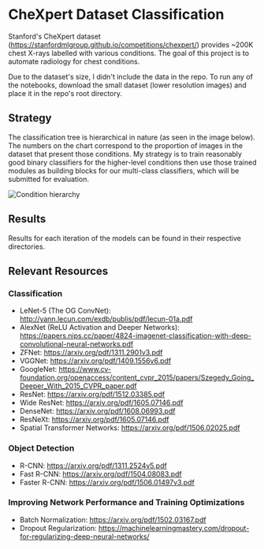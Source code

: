 # CheXpert Dataset Classification

Stanford's CheXpert dataset (https://stanfordmlgroup.github.io/competitions/chexpert/) provides ~200K chest X-rays labelled with various conditions.  The goal of this project is to automate radiology for chest conditions.

Due to the dataset's size, I didn't include the data in the repo.  To run any of the notebooks, download the small dataset (lower resolution images) and place it in the repo's root directory.

## Strategy

The classification tree is hierarchical in nature (as seen in the image below).  The numbers on the chart correspond to the proportion of images in the dataset that present those conditions.  My strategy is to train reasonably good binary classifiers for the higher-level conditions then use those trained modules as building blocks for our multi-class classifiers, which will be submitted for evaluation.

![Condition hierarchy](https://stanfordmlgroup.github.io/competitions/chexpert/img/figure1.png)

## Results

Results for each iteration of the models can be found in their respective directories.

## Relevant Resources

### Classification
- LeNet-5 (The OG ConvNet): http://yann.lecun.com/exdb/publis/pdf/lecun-01a.pdf
- AlexNet (ReLU Activation and Deeper Networks): https://papers.nips.cc/paper/4824-imagenet-classification-with-deep-convolutional-neural-networks.pdf
- ZFNet: https://arxiv.org/pdf/1311.2901v3.pdf
- VGGNet: https://arxiv.org/pdf/1409.1556v6.pdf
- GoogleNet: https://www.cv-foundation.org/openaccess/content_cvpr_2015/papers/Szegedy_Going_Deeper_With_2015_CVPR_paper.pdf
- ResNet: https://arxiv.org/pdf/1512.03385.pdf
- Wide ResNet: https://arxiv.org/pdf/1605.07146.pdf
- DenseNet: https://arxiv.org/pdf/1608.06993.pdf
- ResNeXt: https://arxiv.org/pdf/1605.07146.pdf
- Spatial Transformer Networks: https://arxiv.org/pdf/1506.02025.pdf
### Object Detection
- R-CNN: https://arxiv.org/pdf/1311.2524v5.pdf
- Fast R-CNN: https://arxiv.org/pdf/1504.08083.pdf
- Faster R-CNN: https://arxiv.org/pdf/1506.01497v3.pdf
### Improving Network Performance and Training Optimizations
- Batch Normalization: https://arxiv.org/pdf/1502.03167.pdf
- Dropout Regularization: https://machinelearningmastery.com/dropout-for-regularizing-deep-neural-networks/
